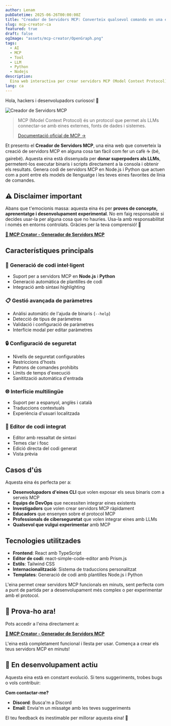 ```yaml
---
author: Lenam
pubDatetime: 2025-06-26T00:00:00Z
title: "Creador de Servidors MCP: Converteix qualsevol comando en una eina d'IA en 5 minuts"
slug: mcp-creator-ca
featured: true
draft: false
ogImage: "assets/mcp-creator/OpenGraph.png"
tags:
  - AI
  - MCP
  - Tool
  - LLM
  - Python
  - Nodejs
description:
  Eina web interactiva per crear servidors MCP (Model Context Protocol) personalitzats. Permet generar codi de servidors MCP en Node.js i Python a partir de la configuració de binaris o scripts existents, incloent gestió de paràmetres, configuració de seguretat i validació d'entrada.
lang: ca
---
```


Hola, hackers i desenvolupadors curiosos! 👋 

![Creador de Servidors MCP](/assets/mcp-creator/OpenGraph.png)

> MCP (Model Context Protocol) és un protocol que permet als LLMs
> connectar-se amb eines externes, fonts de dades i sistemes.
> 
> [Documentació oficial de MCP →](https://modelcontextprotocol.io/docs/mcp)

Et presento el **Creador de Servidors MCP**, una eina web que converteix la creació de servidors MCP en alguna cosa tan fàcil com fer un cafè ☕ (bé, gairebé). Aquesta eina està dissenyada per **donar superpoders als LLMs**, permetent-los executar binaris i scripts directament a la consola i obtenir els resultats. Genera codi de servidors MCP en Node.js i Python que actuen com a pont entre els models de llenguatge i les teves eines favorites de línia de comandes.

## ⚠️ Disclaimer important

Abans que t'emocionis massa: aquesta eina és per **proves de concepte, aprenentatge i desenvolupament experimental**. No em faig responsable si decides usar-la per alguna cosa que no hauries. Usa-la amb responsabilitat i només en entorns controlats. Gràcies per la teva comprensió! 🙏

**[🔗 MCP Creator - Generador de Servidors MCP](/ca/mcp-creator/)**

## Característiques principals

### 🔧 **Generació de codi intel·ligent**
- Suport per a servidors MCP en **Node.js** i **Python**
- Generació automàtica de plantilles de codi
- Integració amb sintaxi highlighting

### 📋 **Gestió avançada de paràmetres**
- Anàlisi automàtic de l'ajuda de binaris (`--help`)
- Detecció de tipus de paràmetres
- Validació i configuració de paràmetres
- Interfície modal per editar paràmetres

### 🔒 **Configuració de seguretat**
- Nivells de seguretat configurables
- Restriccions d'hosts
- Patrons de comandes prohibits
- Límits de temps d'execució
- Sanitització automàtica d'entrada

### 🌐 **Interfície multilingüe**
- Suport per a espanyol, anglès i català
- Traduccions contextuals
- Experiència d'usuari localitzada

### 🎨 **Editor de codi integrat**
- Editor amb ressaltat de sintaxi
- Temes clar i fosc
- Edició directa del codi generat
- Vista prèvia

## Casos d'ús

Aquesta eina és perfecta per a:

- **Desenvolupadors d'eines CLI** que volen exposar els seus binaris com a serveis MCP
- **Equips de DevOps** que necessiten integrar eines existents
- **Investigadors** que volen crear servidors MCP ràpidament
- **Educadors** que ensenyen sobre el protocol MCP
- **Professionals de ciberseguretat** que volen integrar eines amb LLMs
- **Qualsevol que vulgui experimentar** amb MCP

## Tecnologies utilitzades

- **Frontend**: React amb TypeScript
- **Editor de codi**: react-simple-code-editor amb Prism.js
- **Estils**: Tailwind CSS
- **Internacionalització**: Sistema de traduccions personalitzat
- **Templates**: Generació de codi amb plantilles Node.js i Python

L'eina permet crear servidors MCP funcionals en minuts, sent perfecta com a punt de partida per a desenvolupament més complex o per experimentar amb el protocol.

## 🚀 **Prova-ho ara!**

Pots accedir a l'eina directament a:

**[🔗 MCP Creator - Generador de Servidors MCP](/ca/mcp-creator/)**

L'eina està completament funcional i llesta per usar. Comença a crear els teus servidors MCP en minuts!

## 🚧 **En desenvolupament actiu**

Aquesta eina està en constant evolució. Si tens suggeriments, trobes bugs o vols contribuir:

**Com contactar-me?**
- **Discord**: Busca'm a Discord
- **Email**: Envia'm un missatge amb les teves suggeriments

El teu feedback és inestimable per millorar aquesta eina! 🚀
